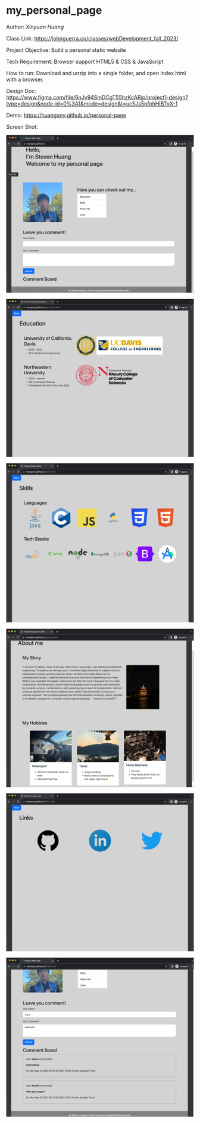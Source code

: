 # my_personal_page


Author: _Xinyuan Huang_

Class Link: https://johnguerra.co/classes/webDevelopment_fall_2023/

Project Objective: Build a personal static website

Tech Requirement: Browser support HTML5 & CSS & JavaScript

How to run: Download and unzip into a single folder, and open index.html with a browser. 

Design Doc: https://www.figma.com/file/6nJv94SmDCgT55hzKcARjp/project1-design?type=design&node-id=0%3A1&mode=design&t=uc5Js5pfohHIBTvX-1

Demo: https://huangxny.github.io/personal-page

Screen Shot:

![Main Page.png](Screen%20Shots%2FMain%20Page.png)

![Education.png](Screen%20Shots%2FEducation.png)

![Skills.png](Screen%20Shots%2FSkills.png)

![About me.png](Screen%20Shots%2FAbout%20me.png)

![Links.png](Screen%20Shots%2FLinks.png)

![Comment.png](Screen%20Shots%2FComment.png)
